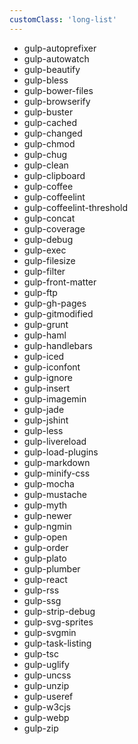 ```yaml
---
customClass: 'long-list'
---
```


- gulp-autoprefixer
- gulp-autowatch
- gulp-beautify
- gulp-bless
- gulp-bower-files
- gulp-browserify
- gulp-buster
- gulp-cached
- gulp-changed
- gulp-chmod
- gulp-chug
- gulp-clean
- gulp-clipboard
- gulp-coffee
- gulp-coffeelint
- gulp-coffeelint-threshold
- gulp-concat
- gulp-coverage
- gulp-debug
- gulp-exec
- gulp-filesize
- gulp-filter
- gulp-front-matter
- gulp-ftp
- gulp-gh-pages
- gulp-gitmodified
- gulp-grunt
- gulp-haml
- gulp-handlebars
- gulp-iced
- gulp-iconfont
- gulp-ignore
- gulp-insert
- gulp-imagemin
- gulp-jade
- gulp-jshint
- gulp-less
- gulp-livereload
- gulp-load-plugins
- gulp-markdown
- gulp-minify-css
- gulp-mocha
- gulp-mustache
- gulp-myth
- gulp-newer
- gulp-ngmin
- gulp-open
- gulp-order
- gulp-plato
- gulp-plumber
- gulp-react
- gulp-rss
- gulp-ssg
- gulp-strip-debug
- gulp-svg-sprites
- gulp-svgmin
- gulp-task-listing
- gulp-tsc
- gulp-uglify
- gulp-uncss
- gulp-unzip
- gulp-useref
- gulp-w3cjs
- gulp-webp
- gulp-zip